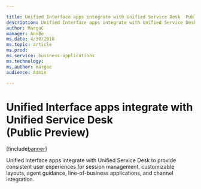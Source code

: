```yaml
---

title: Unified Interface apps integrate with Unified Service Desk  Public Preview 
description: Unified Interface apps integrate with Unified Service Desk  Public Preview 
author: MargoC
manager: AnnBe
ms.date: 4/30/2018
ms.topic: article
ms.prod: 
ms.service: business-applications
ms.technology: 
ms.author: margoc
audience: Admin

---
```

#  Unified Interface apps integrate with Unified Service Desk (Public Preview)




[!include[banner](../../../../includes/banner.md)]

Unified Interface apps integrate with Unified Service Desk to provide consistent
user experiences for session management, customizable layouts, agent guidance,
line-of-business applications, and channel integration.
